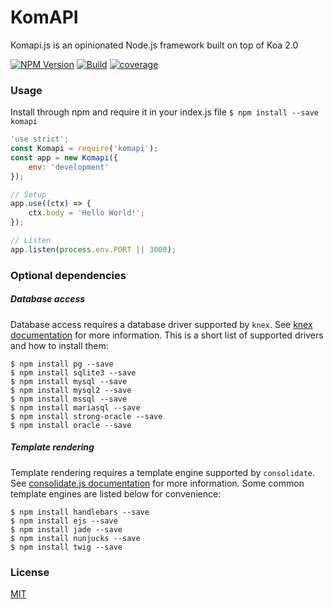 # KomAPI

Komapi.js is an opinionated Node.js framework built on top of Koa 2.0

[![NPM Version][npm-image]][npm-url]
[![Build][travis-image]][travis-url]
[![coverage][codecov-image]][codecov-url]

### Usage
Install through npm and require it in your index.js file
`$ npm install --save komapi`
```js
'use strict';
const Komapi = require('komapi');
const app = new Komapi({
    env: 'development'
});

// Setup
app.use((ctx) => {
    ctx.body = 'Hello World!';
});

// Listen
app.listen(process.env.PORT || 3000);
```

### Optional dependencies
##### Database access
Database access requires a database driver supported by `knex`. See [knex documentation](http://knexjs.org/#Installation)
for more information. This is a short list of supported drivers and how to install them:
```
$ npm install pg --save
$ npm install sqlite3 --save
$ npm install mysql --save
$ npm install mysql2 --save
$ npm install mssql --save
$ npm install mariasql --save
$ npm install strong-oracle --save
$ npm install oracle --save
```
##### Template rendering
Template rendering requires a template engine supported by `consolidate`. See [consolidate.js documentation](https://github.com/tj/consolidate.js#supported-template-engines)
for more information. Some common template engines are listed below for convenience:
```
$ npm install handlebars --save
$ npm install ejs --save
$ npm install jade --save
$ npm install nunjucks --save
$ npm install twig --save
```

### License

  [MIT](LICENSE.md)

[npm-image]: https://img.shields.io/npm/v/komapi.svg
[npm-url]: https://npmjs.org/package/komapi
[travis-image]: https://travis-ci.org/komapijs/komapi.svg?branch=master
[travis-url]: https://travis-ci.org/komapijs/komapi
[codecov-image]: https://codecov.io/gh/komapijs/komapi/branch/master/graph/badge.svg
[codecov-url]: https://codecov.io/gh/komapijs/komapi